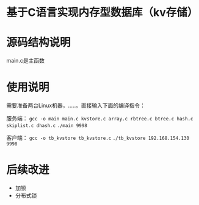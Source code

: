 # 基于C语言实现内存型数据库（kv存储）

# 源码结构说明

main.c是主函数

# 使用说明

需要准备两台Linux机器，.....。直接输入下面的编译指令：

服务端：
```gcc -o main main.c kvstore.c array.c rbtree.c btree.c hash.c skiplist.c dhash.c```
```./main 9998```

客户端：
```gcc -o tb_kvstore tb_kvstore.c```
```./tb_kvstore 192.168.154.130 9998```

# 后续改进

- 加锁
- 分布式锁
